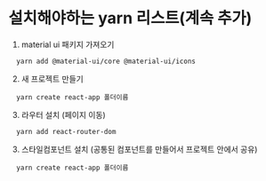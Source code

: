 설치해야하는 yarn 리스트(계속 추가)
=======================

1. material ui 패키지 가져오기
```
  yarn add @material-ui/core @material-ui/icons
```
2. 새 프로젝트 만들기
```
  yarn create react-app 폴더이름
```
3. 라우터 설치
(페이지 이동)

```
  yarn add react-router-dom 
```

3. 스타일컴포넌트 설치
(공통된 컴포넌트를 만들어서 프로젝트 안에서 공유)

```
  yarn create react-app 폴더이름
```
